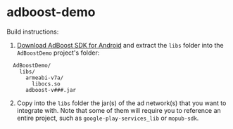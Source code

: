 adboost-demo
============

Build instructions:

1. [Download AdBoost SDK for Android](https://dashboard.adience.com/#/download/) and extract the `libs` folder into the `AdBoostDemo` project's folder:
```
  AdBoostDemo/
    libs/
      armeabi-v7a/
        libocs.so
      adboost-v###.jar
```
2. Copy into the `libs` folder the jar(s) of the ad network(s) that you want to integrate with. Note that some of them will require you to reference an entire project, such as `google-play-services_lib` or `mopub-sdk`.

